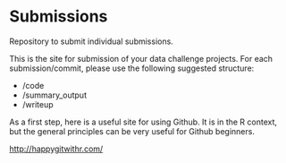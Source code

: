 # Submissions
Repository to submit individual submissions. 

This is the site for submission of your data challenge projects. For each submission/commit, please use the following suggested structure:
* /code
* /summary_output
* /writeup

As a first step, here is a useful site for using Github. It is in the R context, but the general principles can be very useful for Github beginners.

http://happygitwithr.com/ 
